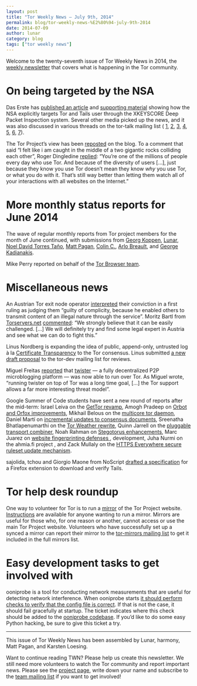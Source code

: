 ```yaml
---
layout: post
title: "Tor Weekly News — July 9th, 2014"
permalink: blog/tor-weekly-news-%E2%80%94-july-9th-2014
date: 2014-07-09
author: lunar
category: blog
tags: ["tor weekly news"]
---
```


Welcome to the twenty-seventh issue of Tor Weekly News in 2014, the [weekly newsletter](https://lists.torproject.org/cgi-bin/mailman/listinfo/tor-news) that covers what is happening in the Tor community.

# On being targeted by the NSA

Das Erste has [published an article](http://daserste.ndr.de/panorama/aktuell/nsa230_page-1.html) and [supporting material](http://daserste.ndr.de/panorama/xkeyscorerules100.txt) showing how the NSA explicitly targets Tor and Tails user through the XKEYSCORE Deep Packet Inspection system. Several other media picked up the news, and it was also discussed in various threads on the tor-talk mailing list ( [1](https://lists.torproject.org/pipermail/tor-talk/2014-June/033473.html), [2](https://lists.torproject.org/pipermail/tor-talk/2014-July/033564.html), [3](https://lists.torproject.org/pipermail/tor-talk/2014-July/033640.html), [4](https://lists.torproject.org/pipermail/tor-talk/2014-July/033642.html), [5](https://lists.torproject.org/pipermail/tor-talk/2014-July/033656.html), [6](https://lists.torproject.org/pipermail/tor-talk/2014-July/033703.html), [7](https://lists.torproject.org/pipermail/tor-talk/2014-July/033749.html)).

The Tor Project’s view has been [reposted](https://blog.torproject.org/blog/being-targeted-nsa) on the blog. To a comment that said “I felt like i am caught in the middle of a two gigantic rocks colliding each other”, Roger Dingledine [replied](https://blog.torproject.org/blog/being-targeted-nsa#comment-64376): “You’re one of the millions of people every day who use Tor. And because of the diversity of users […], just because they know you use Tor doesn’t mean they know _why_ you use Tor, or what you do with it. That’s still way better than letting them watch all of your interactions with all websites on the Internet.”

# More monthly status reports for June 2014

The wave of regular monthly reports from Tor project members for the month of June continued, with submissions from [Georg Koppen](https://lists.torproject.org/pipermail/tor-reports/2014-July/000576.html), [Lunar](https://lists.torproject.org/pipermail/tor-reports/2014-July/000577.html), [Noel David Torres Taño](https://lists.torproject.org/pipermail/tor-reports/2014-July/000578.html), [Matt Pagan](https://lists.torproject.org/pipermail/tor-reports/2014-July/000579.html), [Colin C.](https://lists.torproject.org/pipermail/tor-reports/2014-July/000580.html), [Arlo Breault](https://lists.torproject.org/pipermail/tor-reports/2014-July/000583.html), and [George Kadianakis](https://lists.torproject.org/pipermail/tor-reports/2014-July/000585.html).

Mike Perry reported on behalf of the [Tor Browser team](https://lists.torproject.org/pipermail/tor-reports/2014-July/000584.html).

# Miscellaneous news

An Austrian Tor exit node operator [interpreted](https://network23.org/blackoutaustria/2014/07/01/to-whom-it-may-concern-english-version/) their conviction in a first ruling as judging them “guilty of complicity, because he enabled others to transmit content of an illegal nature through the service”. Moritz Bartl from [Torservers.net](https://www.torservers.net/) [commented](https://lists.torproject.org/pipermail/tor-talk/2014-July/033613.html): “We strongly believe that it can be easily challenged. […] We will definitely try and find some legal expert in Austria and see what we can do to fight this.”

Linus Nordberg is expanding the idea of public, append-only, untrusted log à la [Certificate Transparency](http://www.certificate-transparency.org/) to the Tor consensus. Linus submitted [a new draft proposal](https://lists.torproject.org/pipermail/tor-dev/2014-July/007092.html) to the tor-dev mailing list for reviews.

Miguel Freitas [reported](https://lists.torproject.org/pipermail/tor-talk/2014-July/033580.html) that [twister](http://twister.net.co/) — a fully decentralized P2P microblogging platform — was now able to run over Tor. As Miguel wrote, “running twister on top of Tor was a long time goal, […] the Tor support allows a far more interesting threat model”.

Google Summer of Code students have sent a new round of reports after the mid-term: Israel Leiva on the [GetTor revamp](https://lists.torproject.org/pipermail/tor-dev/2014-July/007074.html), Amogh Pradeep on [Orbot and Orfox improvements](https://lists.torproject.org/pipermail/tor-dev/2014-July/007083.html), Mikhail Belous on the [multicore tor daemon](https://lists.torproject.org/pipermail/tor-dev/2014-July/007086.html), Daniel Martí on [incremental updates to consensus documents](https://lists.torproject.org/pipermail/tor-dev/2014-July/007087.html), Sreenatha Bhatlapenumarthi on the [Tor Weather rewrite](https://lists.torproject.org/pipermail/tor-dev/2014-July/007091.html), Quinn Jarrell on the [pluggable transport combiner](https://lists.torproject.org/pipermail/tor-dev/2014-July/007094.html), Noah Rahman on [Stegotorus enhancements](https://lists.torproject.org/pipermail/tor-dev/2014-July/007095.html), Marc Juarez on [website fingerprinting defenses ](https://lists.torproject.org/pipermail/tor-reports/2014-July/000581.html), development, Juha Nurmi on the ahmia.fi project , and Zack Mullaly on the [HTTPS Everywhere secure ruleset update mechanism](https://lists.eff.org/pipermail/https-everywhere/2014-July/002182.html).

sajolida, tchou and Giorgio Maone from NoScript [drafted a specification](https://mailman.boum.org/pipermail/tails-dev/2014-July/006288.html) for a Firefox extension to download and verify Tails.

# Tor help desk roundup

One way to volunteer for Tor is to run a [mirror](https://www.torproject.org/getinvolved/mirrors.html) of the Tor Project website. [Instructions](https://www.torproject.org/docs/running-a-mirror.html.en) are available for anyone wanting to run a mirror. Mirrors are useful for those who, for one reason or another, cannot access or use the main Tor Project website. Volunteers who have successfully set up a synced a mirror can report their mirror to the [tor-mirrors mailing list](https://lists.torproject.org/cgi-bin/mailman/listinfo/tor-mirrors) to get it included in the full mirrors list.

# Easy development tasks to get involved with

ooniprobe is a tool for conducting network measurements that are useful for detecting network interference. When ooniprobe starts [it should perform checks to verify that the config file is correct](https://bugs.torproject.org/11983). If that is not the case, it should fail gracefully at startup. The ticket indicates where this check should be added to the [ooniprobe codebase](https://gitweb.torproject.org/ooni-probe.git). If you’d like to do some easy Python hacking, be sure to give this ticket a try.

* * *

This issue of Tor Weekly News has been assembled by Lunar, harmony, Matt Pagan, and Karsten Loesing.

Want to continue reading TWN? Please help us create this newsletter. We still need more volunteers to watch the Tor community and report important news. Please see the [project page](https://trac.torproject.org/projects/tor/wiki/TorWeeklyNews), write down your name and subscribe to the [team mailing list](https://lists.torproject.org/cgi-bin/mailman/listinfo/news-team) if you want to get involved!


